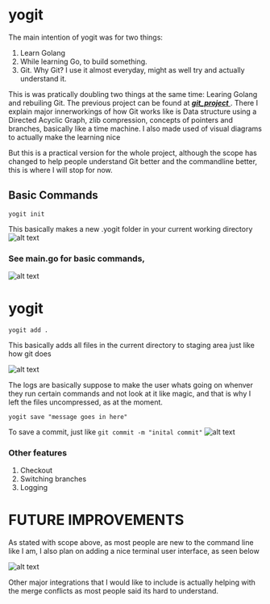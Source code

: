 # yogit

The main intention of yogit was for two things:
1. Learn Golang 
2. While learning Go, to build something.
3. Git. Why Git? I use it almost everyday, might as well try and actually understand it.

This is was pratically doubling two things at the same time: Learing Golang and rebuiling Git. The previous project can be found at [ ***git_project*** ](https://github.com/persona-mp3/git_project.git). There I explain major innerworkings of how Git works like is Data structure using a Directed Acyclic Graph, zlib compression, concepts of pointers and branches, basically like a time machine. I also made used of visual diagrams to actually make the learning nice

But this is a practical version for the whole project, although the scope has changed to help people understand Git better and the commandline better, this is where I will stop for now.

## Basic Commands
```yogit init``` 

This basically makes a new .yogit folder in your current working directory
![alt text](image-2.png)

### See main.go for basic commands,

![alt text](image-3.png)

# yogit


```yogit add .```

This basically adds all files in the current directory to staging area just like how git does

![alt text](image-4.png)

The logs are basically suppose to make the user whats going on whenver they run certain commands and not look at it like magic, and that is why I left the files uncompressed, as at the moment.


```yogit save "message goes in here" ``` 

To save a commit, just like ```git commit -m "inital commit"``` 
![alt text](image-5.png)




### Other features 
1. Checkout
2. Switching branches
3. Logging





# FUTURE IMPROVEMENTS

As stated with scope above, as most people are new to the command line like I am, I also plan on adding a nice terminal user interface, as seen below

![alt text](image-6.png)

Other major integrations that I would like to include is actually helping with the merge conflicts as most people said its hard to understand.

